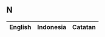 ## N

| English					| Indonesia					| Catatan				|
|---------------------------|---------------------------|-----------------------|